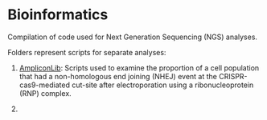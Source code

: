 # Bioinformatics

Compilation of code used for Next Generation Sequencing (NGS) analyses.

Folders represent scripts for separate analyses:

1) [AmpliconLib](https://github.com/Jwong684/bioinformatics/tree/master/ampliconLib): Scripts used to examine the proportion of a cell population that had a non-homologous end joining (NHEJ) event at the CRISPR-cas9-mediated cut-site after electroporation using a ribonucleoprotein (RNP) complex.

2) 
